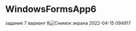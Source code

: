 # WindowsFormsApp6
задание 7
вариант 8![Снимок экрана 2022-04-15 094917](https://user-images.githubusercontent.com/95270216/163533132-157b6583-be66-432f-bcfb-52e0d6ad6229.jpg)
